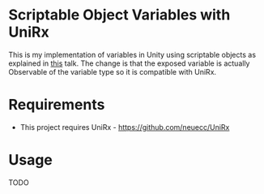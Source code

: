 # Scriptable Object Variables with UniRx
This is my implementation of variables in Unity using scriptable objects as explained in [this](https://www.youtube.com/watch?v=raQ3iHhE_Kk&t=3289s) talk. The change is that the exposed variable is actually Observable of the variable type so it is compatible with UniRx.
# Requirements
  - This project requires UniRx - https://github.com/neuecc/UniRx
# Usage
TODO